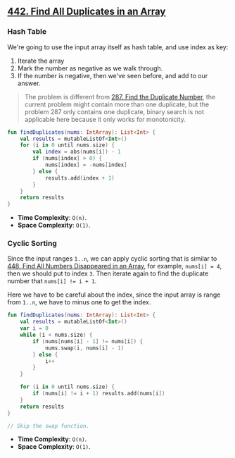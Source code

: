## [442. Find All Duplicates in an Array](https://leetcode.com/problems/find-all-duplicates-in-an-array)

### Hash Table
We're going to use the input array itself as hash table, and use index as key:
1. Iterate the array
2. Mark the number as negative as we walk through.
3. If the number is negative, then we've seen before, and add to our answer.

> The problem is different from [287. Find the Duplicate Number](../leetcode/287.find-the-duplicate-number.md), the current problem might contain more than one duplicate, but the problem 287 only contains one duplicate, binary search is not applicable here because it only works for monotonicity.

```kotlin
fun findDuplicates(nums: IntArray): List<Int> {
    val results = mutableListOf<Int>()
    for (i in 0 until nums.size) {
        val index = abs(nums[i]) - 1
        if (nums[index] > 0) {
            nums[index] = -nums[index]
        } else {
            results.add(index + 1)
        }
    }
    return results
}
```

* **Time Complexity**: `O(n)`.
* **Space Complexity**: `O(1)`.

### Cyclic Sorting
Since the input ranges `1..n`, we can apply cyclic sorting that is similar to [448. Find All Numbers Disappeared in an Array](../leetcode/448.find-all-numbers-disappeared-in-an-array.md), for example, `nums[i] = 4`, then we should put to index `3`. Then iterate again to find the duplicate number that `nums[i] != i + 1`.

Here we have to be careful about the index, since the input array is range from `1..n`, we have to minus one to get the index.

```kotlin
fun findDuplicates(nums: IntArray): List<Int> {
    val results = mutableListOf<Int>()
    var i = 0 
    while (i < nums.size) {
        if (nums[nums[i] - 1] != nums[i]) {
            nums.swap(i, nums[i] - 1)
        } else {
            i++
        }
    }

    for (i in 0 until nums.size) {
        if (nums[i] != i + 1) results.add(nums[i])
    }
    return results
}

// Skip the swap function.
```

* **Time Complexity**: `O(n)`.
* **Space Complexity**: `O(1)`.